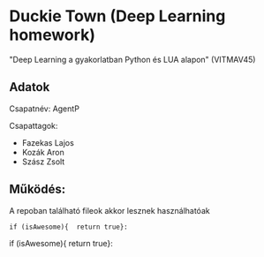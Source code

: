 # Duckie Town (Deep Learning homework)

"Deep Learning a gyakorlatban Python és LUA alapon" (VITMAV45)

## Adatok

Csapatnév: AgentP

Csapattagok: 
- Fazekas Lajos
- Kozák Aron
- Szász Zsolt

## Működés:

A repoban található fileok akkor lesznek használhatóak






```
if (isAwesome){  return true}:
```


<copy-button> if (isAwesome){  return true}: <copy-button>
